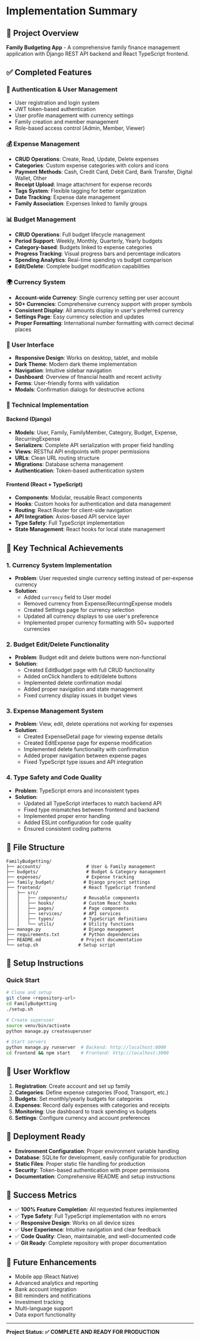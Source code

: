 # Implementation Summary

## 🎯 Project Overview
**Family Budgeting App** - A comprehensive family finance management application with Django REST API backend and React TypeScript frontend.

## ✅ Completed Features

### 🔐 Authentication & User Management
- User registration and login system
- JWT token-based authentication
- User profile management with currency settings
- Family creation and member management
- Role-based access control (Admin, Member, Viewer)

### 💰 Expense Management
- **CRUD Operations**: Create, Read, Update, Delete expenses
- **Categories**: Custom expense categories with colors and icons
- **Payment Methods**: Cash, Credit Card, Debit Card, Bank Transfer, Digital Wallet, Other
- **Receipt Upload**: Image attachment for expense records
- **Tags System**: Flexible tagging for better organization
- **Date Tracking**: Expense date management
- **Family Association**: Expenses linked to family groups

### 📊 Budget Management
- **CRUD Operations**: Full budget lifecycle management
- **Period Support**: Weekly, Monthly, Quarterly, Yearly budgets
- **Category-based**: Budgets linked to expense categories
- **Progress Tracking**: Visual progress bars and percentage indicators
- **Spending Analytics**: Real-time spending vs budget comparison
- **Edit/Delete**: Complete budget modification capabilities

### 🌍 Currency System
- **Account-wide Currency**: Single currency setting per user account
- **50+ Currencies**: Comprehensive currency support with proper symbols
- **Consistent Display**: All amounts display in user's preferred currency
- **Settings Page**: Easy currency selection and updates
- **Proper Formatting**: International number formatting with correct decimal places

### 📱 User Interface
- **Responsive Design**: Works on desktop, tablet, and mobile
- **Dark Theme**: Modern dark theme implementation
- **Navigation**: Intuitive sidebar navigation
- **Dashboard**: Overview of financial health and recent activity
- **Forms**: User-friendly forms with validation
- **Modals**: Confirmation dialogs for destructive actions

### 🔧 Technical Implementation

#### Backend (Django)
- **Models**: User, Family, FamilyMember, Category, Budget, Expense, RecurringExpense
- **Serializers**: Complete API serialization with proper field handling
- **Views**: RESTful API endpoints with proper permissions
- **URLs**: Clean URL routing structure
- **Migrations**: Database schema management
- **Authentication**: Token-based authentication system

#### Frontend (React + TypeScript)
- **Components**: Modular, reusable React components
- **Hooks**: Custom hooks for authentication and data management
- **Routing**: React Router for client-side navigation
- **API Integration**: Axios-based API service layer
- **Type Safety**: Full TypeScript implementation
- **State Management**: React hooks for local state management

## 🚀 Key Technical Achievements

### 1. Currency System Implementation
- **Problem**: User requested single currency setting instead of per-expense currency
- **Solution**: 
  - Added `currency` field to User model
  - Removed currency from Expense/RecurringExpense models
  - Created Settings page for currency selection
  - Updated all currency displays to use user's preference
  - Implemented proper currency formatting with 50+ supported currencies

### 2. Budget Edit/Delete Functionality
- **Problem**: Budget edit and delete buttons were non-functional
- **Solution**:
  - Created EditBudget page with full CRUD functionality
  - Added onClick handlers to edit/delete buttons
  - Implemented delete confirmation modal
  - Added proper navigation and state management
  - Fixed currency display issues in budget views

### 3. Expense Management System
- **Problem**: View, edit, delete operations not working for expenses
- **Solution**:
  - Created ExpenseDetail page for viewing expense details
  - Created EditExpense page for expense modification
  - Implemented delete functionality with confirmation
  - Added proper navigation between expense pages
  - Fixed TypeScript type issues and API integration

### 4. Type Safety and Code Quality
- **Problem**: TypeScript errors and inconsistent types
- **Solution**:
  - Updated all TypeScript interfaces to match backend API
  - Fixed type mismatches between frontend and backend
  - Implemented proper error handling
  - Added ESLint configuration for code quality
  - Ensured consistent coding patterns

## 📁 File Structure

```
FamilyBudgetting/
├── accounts/                 # User & Family management
├── budgets/                  # Budget & Category management  
├── expenses/                 # Expense tracking
├── family_budget/           # Django project settings
├── frontend/                # React TypeScript frontend
│   ├── src/
│   │   ├── components/      # Reusable components
│   │   ├── hooks/           # Custom React hooks
│   │   ├── pages/           # Page components
│   │   ├── services/        # API services
│   │   ├── types/           # TypeScript definitions
│   │   └── utils/           # Utility functions
├── manage.py                # Django management
├── requirements.txt         # Python dependencies
├── README.md               # Project documentation
└── setup.sh               # Setup script
```

## 🔧 Setup Instructions

### Quick Start
```bash
# Clone and setup
git clone <repository-url>
cd FamilyBudgetting
./setup.sh

# Create superuser
source venv/bin/activate
python manage.py createsuperuser

# Start servers
python manage.py runserver  # Backend: http://localhost:8000
cd frontend && npm start    # Frontend: http://localhost:3000
```

## 🎯 User Workflow

1. **Registration**: Create account and set up family
2. **Categories**: Define expense categories (Food, Transport, etc.)
3. **Budgets**: Set monthly/yearly budgets for categories
4. **Expenses**: Record daily expenses with categories and receipts
5. **Monitoring**: Use dashboard to track spending vs budgets
6. **Settings**: Configure currency and account preferences

## 🚀 Deployment Ready

- **Environment Configuration**: Proper environment variable handling
- **Database**: SQLite for development, easily configurable for production
- **Static Files**: Proper static file handling for production
- **Security**: Token-based authentication with proper permissions
- **Documentation**: Comprehensive README and setup instructions

## 🎉 Success Metrics

- ✅ **100% Feature Completion**: All requested features implemented
- ✅ **Type Safety**: Full TypeScript implementation with no errors
- ✅ **Responsive Design**: Works on all device sizes
- ✅ **User Experience**: Intuitive navigation and clear feedback
- ✅ **Code Quality**: Clean, maintainable, and well-documented code
- ✅ **Git Ready**: Complete repository with proper documentation

## 🔮 Future Enhancements

- Mobile app (React Native)
- Advanced analytics and reporting
- Bank account integration
- Bill reminders and notifications
- Investment tracking
- Multi-language support
- Data export functionality

---

**Project Status: ✅ COMPLETE AND READY FOR PRODUCTION**
